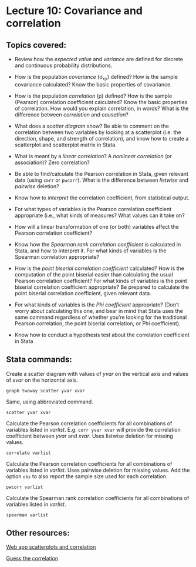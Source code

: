 # Lecture 10: Covariance and correlation

## Topics covered:

* Review how the *expected value* and *variance* are defined for discrete and continuous probability distributions.

* How is the population *covariance* (σ<sub>xy</sub>) defined? How is the sample covariance calculated? Know the basic properties of covariance.

* How is the population *correlation* (ρ) defined? How is the sample (Pearson) correlation coefficient calculated? Know the basic properties of correlation. How would you explain correlation, in words? What is the difference between *correlation* and *causation*?

* What does a *scatter diagram* show? Be able to comment on the correlation between two variables by looking at a scatterplot (i.e. the direction, shape, and strength of correlation), and know how to create a scatterplot and scatterplot matrix in Stata.

* What is meant by a *linear correlation*? A *nonlinear correlation* (or association)? Zero correlation?

* Be able to find/calculate the Pearson correlation in Stata, given relevant data (using `corr` or `pwcorr`). What is the difference between *listwise* and *pairwise* deletion? 

* Know how to *interpret* the correlation coefficient, from statistical output.

* For what types of variables is the Pearson correlation coefficient appropriate (i.e., what kinds of measures? What values can it take on?

* How will a linear transformation of one (or both) variables affect the Pearson correlation coefficient?

* Know how the *Spearman rank correlation coefficient* is calculated in Stata, and how to interpret it. For what kinds of variables is the Spearman correlation appropriate?

* How is the *point biserial correlation coefficient* calculated?  How is the computation of the point biserial easier than calculating the usual Pearson correlation coefficient?  For what kinds of variables is the point biserial correlation coefficient appropriate?  Be prepared to calculate the point biserial correlation coefficient, given relevant data.

* For what kinds of variables is the *Phi coefficient* appropriate? (Don’t worry about calculating this one, and bear in mind that Stata uses the same command regardless of whether you’re looking for the traditional Pearson correlation, the point biserial correlation, or Phi coefficient).

* Know how to conduct a hypothesis test about the correlation coefficient in Stata

## Stata commands:

Create a scatter diagram with values of *yvar* on the vertical axis and values of *xvar* on the horizontal axis. 

`graph twoway scatter yvar xvar`

Same, using abbreviated command.

`scatter yvar xvar`

Calculate the Pearson correlation coefficients for all combinations of variables listed in *varlist*. E.g. `corr yvar xvar` will provide the correlation coefficient between *yvar* and *xvar*. Uses listwise deletion for missing values.

`correlate varlist`	

Calculate the Pearson correlation coefficients for all combinations of variables listed in *varlist*. Uses pairwise deletion for missing values. Add the option `obs` to also report the sample size used for each correlation.

`pwcorr varlist`

Calculate the Spearman rank correlation coefficients for all combinations of variables listed in *varlist*.

`spearman varlist`

## Other resources:

[Web app scatterplots and correlation](https://istats.shinyapps.io/Association_Quantitative/)

[Guess the correlation](https://istats.shinyapps.io/guesscorr/)

<!---
* x&#772; for x-bar
* &pi; for pi
* p&#770; for p-hat
* &mu; for mu
* &sigma; for sigma
* H<sub>0</sub> to use subscript
--->



